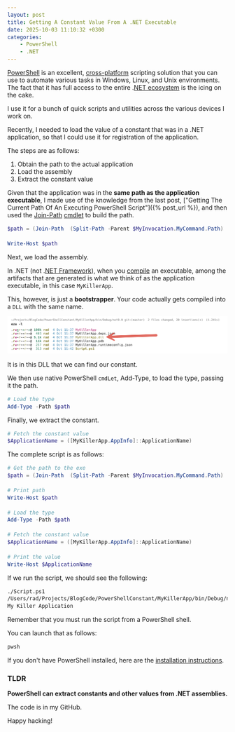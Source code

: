 ```yaml
---
layout: post
title: Getting A Constant Value From A .NET Executable
date: 2025-10-03 11:10:32 +0300
categories:
    - PowerShell
    - .NET
---
```


[PowerShell](https://learn.microsoft.com/en-us/powershell/scripting/overview?view=powershell-7.5) is an excellent, [cross-platform](https://en.wikipedia.org/wiki/Cross-platform_software) scripting solution that you can use to automate various tasks in Windows, Linux, and Unix environments. The fact that it has full access to the entire .[NET ecosystem](https://dotnet.microsoft.com/en-us/) is the icing on the cake.

I use it for a bunch of quick scripts and utilities across the various devices I work on.

Recently, I needed to load the value of a constant that was in a .NET application, so that I could use it for registration of the application.

The steps are as follows:

1. Obtain the path to the actual application
2. Load the assembly
3. Extract the constant value

Given that the application was in the **same path as the application executable**, I made use of the knowledge from the last post, ["Getting The Current Path Of An Executing PowerShell Script"]({% post_url %}), and then used the [Join-Path](https://learn.microsoft.com/en-us/powershell/module/microsoft.powershell.management/join-path?view=powershell-7.5) [cmdlet](https://learn.microsoft.com/en-us/powershell/scripting/powershell-commands?view=powershell-7.5) to build the path.

```powershell
$path = (Join-Path  (Split-Path -Parent $MyInvocation.MyCommand.Path) 'MyKillerApp.exe')

Write-Host $path
```

Next, we load the assembly.

In .NET (not .[NET Framework](https://dotnet.microsoft.com/en-us/download/dotnet-framework)), when you [compile](https://dev.to/kcrnac/net-execution-process-explained-c-1b7a) an executable, among the artifacts that are generated is what we think of as the application executable, in this case `MyKillerApp`.

This, however, is just a **bootstrapper**. Your code actually gets compiled into a `DLL` with the same name.

![ExeDLL](../images/2025/10/ExeDLL.png)

It is in this DLL that we can find our constant.

We then use native PowerShell `cmdLet`, Add-Type, to load the type, passing it the path.

```powershell
# Load the type
Add-Type -Path $path
```

Finally, we extract the constant.

```powershell
# Fetch the constant value
$ApplicationName = ([MyKillerApp.AppInfo]::ApplicationName)
```

The complete script is as follows:

```powershell
# Get the path to the exe
$path = (Join-Path  (Split-Path -Parent $MyInvocation.MyCommand.Path) 'MyKillerApp.dll')

# Print path
Write-Host $path

# Load the type
Add-Type -Path $path

# Fetch the constant value
$ApplicationName = ([MyKillerApp.AppInfo]::ApplicationName)

# Print the value
Write-Host $ApplicationName
```

If we run the script, we should see the following:

```bash
./Script.ps1
/Users/rad/Projects/BlogCode/PowerShellConstant/MyKillerApp/bin/Debug/net9.0/MyKillerApp.dll
My Killer Application
```

Remember that you must run the script from a PowerShell shell.

You can launch that as follows:

```bash
pwsh
```

If you don't have PowerShell installed, here are the [installation instructions](https://learn.microsoft.com/en-us/powershell/scripting/install/installing-powershell?view=powershell-7.5).

### TLDR

**PowerShell can extract constants and other values from .NET assemblies.**

The code is in my GitHub.

Happy hacking!
